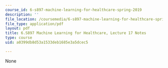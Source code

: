 ```yaml
---
course_id: 6-s897-machine-learning-for-healthcare-spring-2019
description: ''
file_location: /coursemedia/6-s897-machine-learning-for-healthcare-spring-2019/a0399db8d53a1533deb1685e3a5dcec5_MIT6_S897S19_lec17note.pdf
file_type: application/pdf
layout: pdf
title: 6.S897 Machine Learning for Healthcare, Lecture 17 Notes
type: course
uid: a0399db8d53a1533deb1685e3a5dcec5

---
```

None